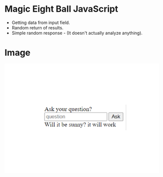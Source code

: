 # Magic Eight Ball JavaScript

- Getting data from input field.
- Random return of results.
- Simple random response - (It doesn't actually analyze anything).

# Image
![](images/project1.PNG)
